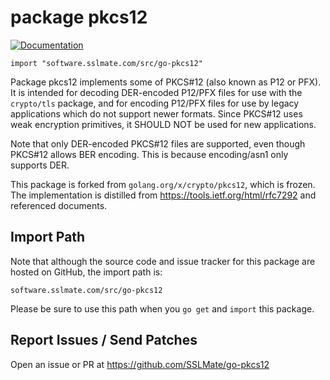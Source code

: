 # package pkcs12

[![Documentation](https://pkg.go.dev/badge/software.sslmate.com/src/go-pkcs12)](https://pkg.go.dev/software.sslmate.com/src/go-pkcs12)

    import "software.sslmate.com/src/go-pkcs12" 

Package pkcs12 implements some of PKCS#12 (also known as P12 or PFX).
It is intended for decoding DER-encoded P12/PFX files for use with the `crypto/tls`
package, and for encoding P12/PFX files for use by legacy applications which
do not support newer formats.  Since PKCS#12 uses weak encryption
primitives, it SHOULD NOT be used for new applications.

Note that only DER-encoded PKCS#12 files are supported, even though PKCS#12
allows BER encoding.  This is because encoding/asn1 only supports DER.

This package is forked from `golang.org/x/crypto/pkcs12`, which is frozen.
The implementation is distilled from https://tools.ietf.org/html/rfc7292
and referenced documents.

## Import Path

Note that although the source code and issue tracker for this package are hosted
on GitHub, the import path is:

    software.sslmate.com/src/go-pkcs12 

Please be sure to use this path when you `go get` and `import` this package.

## Report Issues / Send Patches

Open an issue or PR at https://github.com/SSLMate/go-pkcs12
